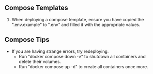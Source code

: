 ## Compose Templates
1. When deploying a compose template, ensure you have copied the ".env.example" to ".env" and filled it with the appropriate values. 

## Compose Tips
- If you are having strange errors, try redeploying. 
  - Run "docker compose down -v" to shutdown all containers and delete their volumes.
  - Run "docker compose up -d" to create all containers once more.
